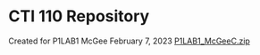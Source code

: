 # CTI 110 Repository
Created for P1LAB1
McGee
February 7, 2023
[P1LAB1_McGeeC.zip](https://github.com/mcgeec5041/CTI110/files/10680231/P1LAB1_McGeeC.zip)
